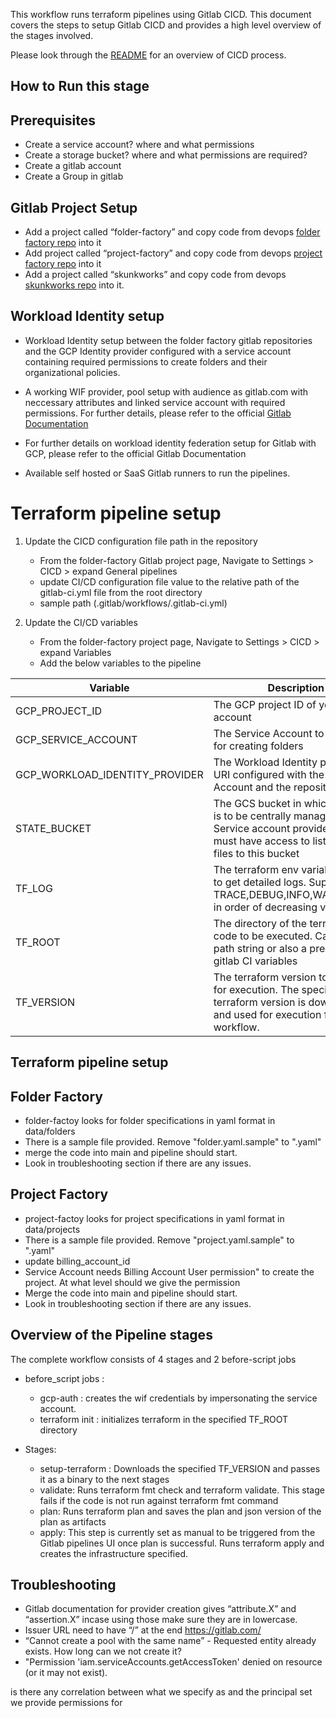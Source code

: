This workflow runs terraform pipelines using Gitlab CICD. This document covers the steps to setup Gitlab CICD and provides a high level overview of the stages involved.

Please look through the [README](https://github.com/google/devops-governance/blob/GDC-phase-kickstarter-1/README.md) for an overview of CICD process.


## How to Run this stage 

## Prerequisites
* Create a service account? where and what permissions
* Create a storage bucket? where and what permissions are required?
* Create a gitlab account
* Create a Group in gitlab

## Gitlab Project Setup
* Add a project called “folder-factory” and copy code from devops [folder factory repo](https://github.com/google/devops-governance/tree/GDC-phase-kickstarter-1/examples/guardrails/gitlab/folder-factory) into it
* Add project called “project-factory” and copy code from devops [project factory repo](https://github.com/google/devops-governance/tree/GDC-phase-kickstarter-1/examples/guardrails/gitlab/project-factory) into it
* Add a project called “skunkworks” and copy code from devops [skunkworks repo](https://github.com/google/devops-governance/tree/GDC-phase-kickstarter-1/examples/guardrails/gitlab/skunkworks) into it.

## Workload Identity setup
* Workload Identity setup between the folder factory gitlab repositories and the GCP Identity provider configured with a service account containing required permissions to create folders and their organizational policies. 
* A working WIF provider, pool setup with audience as gitlab.com with neccessary attributes and linked service account with required permissions. For further details, please refer to the official [Gitlab Documentation](https://docs.gitlab.com/ee/ci/cloud_services/google_cloud/)

* For further details on workload identity federation setup for Gitlab with GCP, please refer to the official Gitlab Documentation
* Available self hosted or SaaS Gitlab runners to run the pipelines.



# Terraform pipeline setup 

1. Update the CICD configuration file path in the repository
    * From the folder-factory Gitlab project page, Navigate to Settings > CICD > expand General pipelines 
    * update CI/CD configuration file value to the relative path of the gitlab-ci.yml file from the root directory
    * sample path (.gitlab/workflows/.gitlab-ci.yml)

2. Update the CI/CD variables
    * From the folder-factory project page, Navigate to Settings > CICD > expand Variables
    * Add the below variables to the pipeline 

| Variable                       | Description                                                                                                                                              | Sample value                                                                                                    |
|--------------------------------|----------------------------------------------------------------------------------------------------------------------------------------------------------|-----------------------------------------------------------------------------------------------------------------|
| GCP_PROJECT_ID                 | The GCP project ID of your service account                                                                                                               | sample-project-1122                                                                                             |
| GCP_SERVICE_ACCOUNT            | The Service Account to be used for creating folders                                                                                                      | xyz@sample-project-1122.iam.gserviceaccount.com                                                                 |
| GCP_WORKLOAD_IDENTITY_PROVIDER | The Workload Identity provider URI configured with the Service Account and the repository                                                                | projects/<project-number>/locations/global/workloadIdentityPools/<identity-pool-name>/providers/<provider-name> |
| STATE_BUCKET                   | The GCS bucket in which the state is to be centrally managed. The Service account provided above must have access to list and write files to this bucket | sample-terraform-state-bucket                                                                                   |
| TF_LOG                         | The terraform env variable setting to get detailed logs.  Supports TRACE,DEBUG,INFO,WARN,ERROR in order of decreasing verbosity                          | WARN                                                                                                            |
| TF_ROOT                        | The directory of the terraform code to be executed.  Can be a path string or also a pre-defined gitlab CI variables                                      | $CI_PROJECT_DIR                                                                                                 |
| TF_VERSION                     | The terraform version to be used for execution. The specified terraform version is downloaded and used for execution for the workflow.                   | 1.3.6                                                                                                           |

## Terraform pipeline setup 

## Folder Factory
* folder-factoy looks for folder specifications in yaml format in data/folders
* There is a sample file provided. Remove "folder.yaml.sample" to "<your folder name>.yaml"
* merge the code into main and pipeline should start.
* Look in troubleshooting section if there are any issues.


## Project Factory
* project-factoy looks for project specifications in yaml format in data/projects
* There is a sample file provided. Remove "project.yaml.sample" to "<your project name>.yaml"
* update billing_account_id
* Service Account needs Billing Account User permission" to create the project. At what level should we give the permission
* Merge the code into main and pipeline should start.
* Look in troubleshooting section if there are any issues.

## Overview of the Pipeline stages
The complete workflow consists of 4 stages and 2 before-script jobs

* before_script jobs : 
    * gcp-auth : creates the wif credentials by impersonating the service account. 
    * terraform init : initializes terraform in the specified TF_ROOT directory

* Stages: 
    * setup-terraform : Downloads the specified TF_VERSION and passes it as a binary to the next stages
    * validate: Runs terraform fmt check and terraform validate. This stage fails if the code is not run against terraform fmt        command
    * plan: Runs terraform plan and saves the plan and json version of the plan as artifacts
    * apply: This step is currently set as manual to be triggered from the Gitlab pipelines UI once plan is successful. Runs terraform apply and creates the infrastructure specified.


## Troubleshooting
* Gitlab documentation for provider creation gives “attribute.X” and “assertion.X” incase using those make sure they are in lowercase.
* Issuer URL need to have “/” at the end https://gitlab.com/
* “Cannot create a pool with the same name” - Requested entity already exists. How long can we not create it?
* "Permission \'iam.serviceAccounts.getAccessToken\' denied on resource (or it may not exist).




is there any correlation between what we specify as and the principal set we provide permissions for

